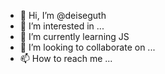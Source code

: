 - 👋 Hi, I’m @deiseguth
- 👀 I’m interested in ...
- 🌱 I’m currently learning JS
- 💞️ I’m looking to collaborate on ...
- 📫 How to reach me ...

<!---
deiseguth/deiseguth is a ✨ special ✨ repository because its `README.md` (this file) appears on your GitHub profile.
You can click the Preview link to take a look at your changes.
--->
